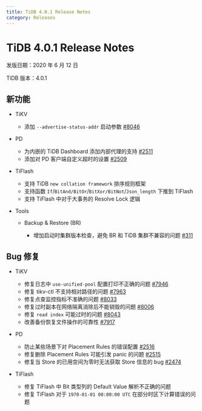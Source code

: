 ```yaml
---
title: TiDB 4.0.1 Release Notes
category: Releases
---
```


# TiDB 4.0.1 Release Notes

发版日期：2020 年 6 月 12 日

TiDB 版本：4.0.1

## 新功能

+ TiKV

    - 添加 `--advertise-status-addr` 启动参数 [#8046](https://github.com/tikv/tikv/pull/8046)

+ PD

    - 为内嵌的 TiDB Dashboard 添加内部代理的支持 [#2511](https://github.com/pingcap/pd/pull/2511)
    - 添加对 PD 客户端自定义超时的设置 [#2509](https://github.com/pingcap/pd/pull/2509)

+ TiFlash

    - 支持 TiDB `new collation framework` 排序规则框架
    - 支持函数 `If`/`BitAnd/BitOr`/`BitXor/BitNot`/`Json_length` 下推到 TiFlash
    - 支持 TiFlash 中对于大事务的 Resolve Lock 逻辑

+ Tools

    - Backup & Restore (BR)

        * 增加启动时集群版本检查，避免 BR 和 TiDB 集群不兼容的问题 [#311](https://github.com/pingcap/br/pull/311)

## Bug 修复

+ TiKV

    - 修复日志中 `use-unified-pool` 配置打印不正确的问题 [#7946](https://github.com/tikv/tikv/pull/7946)
    - 修复 tikv-ctl 不支持相对路径的问题 [#7963](https://github.com/tikv/tikv/pull/7963)
    - 修复点查监控指标不准确的问题 [#8033](https://github.com/tikv/tikv/pull/8033)
    - 修复过时副本在网络隔离消除后不能销毁的问题 [#8006](https://github.com/tikv/tikv/pull/8006)
    - 修复 `read index` 可能过时的问题 [#8043](https://github.com/tikv/tikv/pull/8043)
    - 改善备份恢复文件操作的可靠性 [#7917](https://github.com/tikv/tikv/pull/7917)

+ PD

    - 防止某些场景下对 Placement Rules 的错误配置 [#2516](https://github.com/pingcap/pd/pull/2516)
    - 修复删除 Placement Rules 可能引发 panic 的问题 [#2515](https://github.com/pingcap/pd/pull/2515)
    - 修复当 Store 的已用空间为零时无法获取 Store 信息的 bug [#2474](https://github.com/pingcap/pd/pull/2474)

+ TiFlash

    - 修复 TiFlash 中 Bit 类型列的 Default Value 解析不正确的问题
    - 修复 TiFlash 对于 `1970-01-01 00:00:00 UTC` 在部分时区下计算错误的问题
